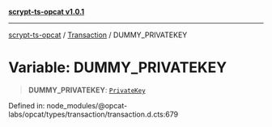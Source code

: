 [**scrypt-ts-opcat v1.0.1**](../../../README.md)

***

[scrypt-ts-opcat](../../../README.md) / [Transaction](../README.md) / DUMMY\_PRIVATEKEY

# Variable: DUMMY\_PRIVATEKEY

> **DUMMY\_PRIVATEKEY**: [`PrivateKey`](../../../classes/PrivateKey.md)

Defined in: node\_modules/@opcat-labs/opcat/types/transaction/transaction.d.cts:679
